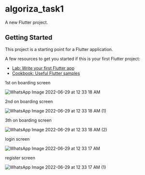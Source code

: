# algoriza_task1

A new Flutter project.

## Getting Started

This project is a starting point for a Flutter application.

A few resources to get you started if this is your first Flutter project:

- [Lab: Write your first Flutter app](https://docs.flutter.dev/get-started/codelab)
- [Cookbook: Useful Flutter samples](https://docs.flutter.dev/cookbook)

1st on boarding screen

![WhatsApp Image 2022-06-29 at 12 33 18 AM](https://user-images.githubusercontent.com/66753803/176316396-a8fecf55-c2b0-4e88-8744-c84a3ff63ee3.jpeg)


2nd on boarding screen

![WhatsApp Image 2022-06-29 at 12 33 18 AM (1)](https://user-images.githubusercontent.com/66753803/176316508-341d3593-b157-42a2-a223-476ffe6923bd.jpeg)


3th on boarding screen

![WhatsApp Image 2022-06-29 at 12 33 18 AM (2)](https://user-images.githubusercontent.com/66753803/176316521-9305a0f2-43eb-46bd-9b0e-eddaf2a660c6.jpeg)


login screen

![WhatsApp Image 2022-06-29 at 12 33 17 AM](https://user-images.githubusercontent.com/66753803/176316581-07f64f38-89d3-4aeb-9028-70cedab1d494.jpeg)


register screen

![WhatsApp Image 2022-06-29 at 12 33 17 AM (1)](https://user-images.githubusercontent.com/66753803/176316609-03186888-169d-45af-9c43-e7bb5c2b6e92.jpeg)

